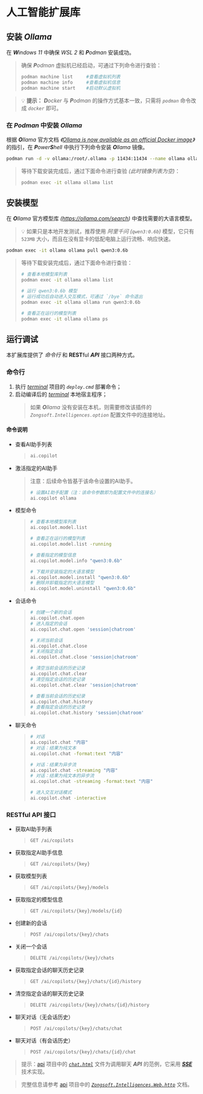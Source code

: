 # 人工智能扩展库

## 安装 _**O**llama_

在 _**W**indows 11_ 中确保 _WSL 2_ 和 _**P**odman_ 安装成功。

> 确保 _**P**odman_ 虚拟机已经启动，可通过下列命令进行查验：
> ```bash
> podman machine list     #查看虚拟机列表
> podman machine info     #查看虚拟机信息
> podman machine start    #启动默认虚拟机
> ```

> 💡 **提示：** _**D**ocker_ 与 _**P**odman_ 的操作方式基本一致，只需将 _`podman`_ 命令改成 _`docker`_ 即可。

### 在 _**P**odman_ 中安装 _**O**llama_

根据 _**O**llama_ 官方文档 _《[Ollama is now available as an official Docker image](https://ollama.com/blog/ollama-is-now-available-as-an-official-docker-image)》_ 的指引，在 _**P**ower**S**hell_ 中执行下列命令安装 _**O**llama_ 镜像。

```bash
podman run -d -v ollama:/root/.ollama -p 11434:11434 --name ollama ollama/ollama
```

> 等待下载安装完成后，通过下面命令进行查验 _(此时镜像列表为空)_：
> ```bash
> podman exec -it ollama ollama list
> ```

## 安装模型

在 _**O**llama_ 官方模型库 _(https://ollama.com/search)_ 中查找需要的大语言模型。

> 💡 如果只是本地开发测试，推荐使用 _阿里千问 (`qwen3:0.6b`)_ 模型，它只有 `523MB` 大小，而且在没有显卡的低配电脑上运行流畅、响应快速。

```bash
podman exec -it ollama ollama pull qwen3:0.6b
```

> 等待下载安装完成后，通过下面命令进行查验：
> ```bash
> # 查看本地模型库列表
> podman exec -it ollama ollama list
> 
> # 运行 qwen3:0.6b 模型
> # 运行成功后自动进入交互模式，可通过 `/bye` 命令退出
> podman exec -it ollama ollama run qwen3:0.6b
> 
> # 查看正在运行的模型列表
> podman exec -it ollama ollama ps
> ```

## 运行调试

本扩展库提供了 _命令行_ 和 **REST**ful _**API**_ 接口两种方式。

### 命令行

1. 执行 [_terminal_](https://github.com/Zongsoft/hosting/tree/main/terminal) 项目的 _`deploy.cmd`_ 部署命令；
2. 启动编译后的 [_terminal_](../../hosting/terminal/) 本地宿主程序；
	> 如果 _**O**llama_ 没有安装在本机，则需要修改该插件的 _`Zongsoft.Intelligences.option`_ 配置文件中的连接地址。

#### 命令说明

- 查看AI助手列表
	> ```bash
	> ai.copilot
	> ```

- 激活指定的AI助手
	> 注意：后续命令皆基于该命令设置的AI助手。
	> ```bash
	> # 设置AI助手配置（注：该命令参数即为配置文件中的连接名）
	> ai.copilot ollama
	> ```

- 模型命令
	> ```bash
	> # 查看本地模型库列表
	> ai.copilot.model.list
	> 
	> # 查看正在运行的模型列表
	> ai.copilot.model.list -running
	> 
	> # 查看指定的模型信息
	> ai.copilot.model.info "qwen3:0.6b"
	> 
	> # 下载并安装指定的大语言模型
	> ai.copilot.model.install "qwen3:0.6b"
	> # 删除并卸载指定的大语言模型
	> ai.copilot.model.uninstall "qwen3:0.6b"
	> ```

- 会话命令
	> ```bash
	> # 创建一个新的会话
	> ai.copilot.chat.open
	> # 进入指定的会话
	> ai.copilot.chat.open 'session|chatroom'
	> 
	> # 关闭当前会话
	> ai.copilot.chat.close
	> # 关闭指定会话
	> ai.copilot.chat.close 'session|chatroom'
	> 
	> # 清空当前会话的历史记录
	> ai.copilot.chat.clear
	> # 清空指定会话的历史记录
	> ai.copilot.chat.clear 'session|chatroom'
	> 
	> # 查看当前会话的历史纪录
	> ai.copilot.chat.history
	> # 查看指定会话的历史记录
	> ai.copilot.chat.history 'session|chatroom'
	> ```

- 聊天命令
	> ```bash
	> # 对话
	> ai.copilot.chat "内容"
	> # 对话：结果为纯文本
	> ai.copilot.chat -format:text "内容"
	> 
	> # 对话：结果为异步流
	> ai.copilot.chat -streaming "内容"
	> # 对话：结果为纯文本的异步流
	> ai.copilot.chat -streaming -format:text "内容"
	> 
	> # 进入交互对话模式
	> ai.copilot.chat -interactive
	> ```

### RESTful API 接口

- 获取AI助手列表
	> `GET /ai/copilots`
- 获取指定AI助手信息
	> `GET /ai/copilots/{key}`

- 获取模型列表
	> `GET /ai/copilots/{key}/models`
- 获取指定的模型信息
	> `GET /ai/copilots/{key}/models/{id}`

- 创建新的会话
	> `POST /ai/copilots/{key}/chats`
- 关闭一个会话
	> `DELETE /ai/copilots/{key}/chats`

- 获取指定会话的聊天历史记录
	> `GET /ai/copilots/{key}/chats/{id}/history`
- 清空指定会话的聊天历史记录
	> `DELETE /ai/copilots/{key}/chats/{id}/history`

- 聊天对话（无会话历史）
	> `POST /ai/copilots/{key}/chats/chat`
- 聊天对话（有会话历史）
	> `POST /ai/copilots/{key}/chats/{id}/chat`

> 提示：[api](./api/) 项目中的 [_`chat.html`_](./api/chat.html) 文件为调用聊天 _**API**_ 的范例，它采用 [_**SSE**_](https://developer.mozilla.org/docs/Web/API/Server-sent_events/Using_server-sent_events) 技术实现。

> 完整信息请参考 [api](./api/) 项目中的 [_`Zongsoft.Intelligences.Web.http`_](./api/Zongsoft.Intelligences.Web.http) 文档。